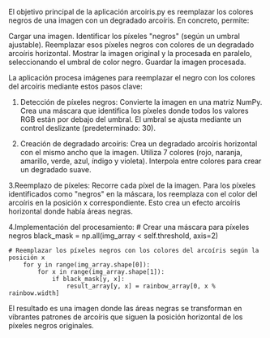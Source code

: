 El objetivo principal de la aplicación arcoiris.py es reemplazar los colores negros de una imagen con un degradado arcoíris. En concreto, permite:

Cargar una imagen.
Identificar los píxeles "negros" (según un umbral ajustable).
Reemplazar esos píxeles negros con colores de un degradado arcoíris horizontal.
Mostrar la imagen original y la procesada en paralelo, seleccionando el umbral de color negro.
Guardar la imagen procesada.


La aplicación procesa imágenes para reemplazar el negro con los colores del arcoíris mediante estos pasos clave:

1. Detección de píxeles negros:
Convierte la imagen en una matriz NumPy.
Crea una máscara que identifica los píxeles donde todos los valores RGB están por debajo del umbral.
El umbral se ajusta mediante un control deslizante (predeterminado: 30).

2. Creación de degradado arcoíris:
Crea un degradado arcoíris horizontal con el mismo ancho que la imagen.
Utiliza 7 colores (rojo, naranja, amarillo, verde, azul, índigo y violeta).
Interpola entre colores para crear un degradado suave.

3.Reemplazo de píxeles:
Recorre cada píxel de la imagen.
Para los píxeles identificados como "negros" en la máscara, los reemplaza con el color del arcoíris en la posición x correspondiente.
Esto crea un efecto arcoíris horizontal donde había áreas negras.

4.Implementación del procesamiento:
    # Crear una máscara para píxeles negros
    black_mask = np.all(img_array < self.threshold, axis=2)

    # Reemplazar los píxeles negros con los colores del arcoíris según la posición x
        for y in range(img_array.shape[0]):
            for x in range(img_array.shape[1]):
                if black_mask[y, x]:
                    result_array[y, x] = rainbow_array[0, x % rainbow.width]


El resultado es una imagen donde las áreas negras se transforman en vibrantes patrones de arcoíris que siguen la posición horizontal de los píxeles negros originales.
